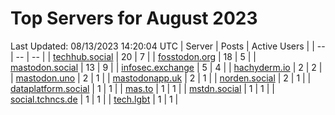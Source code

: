 # Top Servers for August 2023
Last Updated: 08/13/2023 14:20:04 UTC
| Server | Posts | Active Users |
| -- | -- | -- |
| [techhub.social](https://techhub.social/tags/PowerShell) | 20 | 7 |
| [fosstodon.org](https://fosstodon.org/tags/PowerShell) | 18 | 5 |
| [mastodon.social](https://mastodon.social/tags/PowerShell) | 13 | 9 |
| [infosec.exchange](https://infosec.exchange/tags/PowerShell) | 5 | 4 |
| [hachyderm.io](https://hachyderm.io/tags/PowerShell) | 2 | 2 |
| [mastodon.uno](https://mastodon.uno/tags/PowerShell) | 2 | 1 |
| [mastodonapp.uk](https://mastodonapp.uk/tags/PowerShell) | 2 | 1 |
| [norden.social](https://norden.social/tags/PowerShell) | 2 | 1 |
| [dataplatform.social](https://dataplatform.social/tags/PowerShell) | 1 | 1 |
| [mas.to](https://mas.to/tags/PowerShell) | 1 | 1 |
| [mstdn.social](https://mstdn.social/tags/PowerShell) | 1 | 1 |
| [social.tchncs.de](https://social.tchncs.de/tags/PowerShell) | 1 | 1 |
| [tech.lgbt](https://tech.lgbt/tags/PowerShell) | 1 | 1 |
